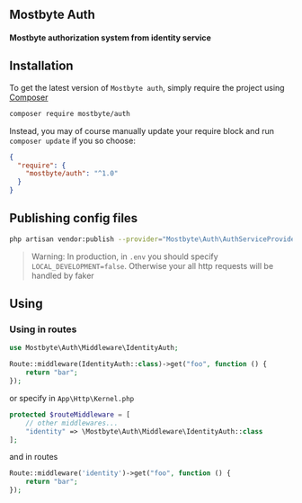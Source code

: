 ## Mostbyte Auth

#### Mostbyte authorization system from identity service

## Installation

To get the latest version of `Mostbyte auth`, simply require the project using [Composer](https://getcomposer.org)

```bash
composer require mostbyte/auth
```

Instead, you may of course manually update your require block and run `composer update` if you so choose:

```json
{
  "require": {
    "mostbyte/auth": "^1.0"
  }
}
```

## Publishing config files

```bash
php artisan vendor:publish --provider="Mostbyte\Auth\AuthServiceProvider"
```

> Warning: In production, in `.env` you should specify `LOCAL_DEVELOPMENT=false`. Otherwise your all
> http requests will be handled by faker

## Using

### Using in routes

```php
use Mostbyte\Auth\Middleware\IdentityAuth;

Route::middleware(IdentityAuth::class)->get("foo", function () {
    return "bar";
});
```

or specify in `App\Http\Kernel.php`

```php
protected $routeMiddleware = [
    // other middlewares...
    "identity" => \Mostbyte\Auth\Middleware\IdentityAuth::class
];
```

and in routes

```php
Route::middleware('identity')->get("foo", function () {
    return "bar";
});
```